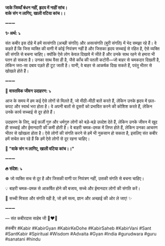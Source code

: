**जाके जिव्याँ बंधन नहीं, हृदय में नाहीं सांच।**\
**वाके संग न लागिए, खाली वटिया कांच।।**

➖➖➖

**✨ अर्थ: ⤵**

संत कबीर इस दोहे में हमें सत्संगति (अच्छी संगति) और असत्संगति (बुरी संगति) में भेद समझा रहे हैं। वे कहते हैं कि जिस व्यक्ति की वाणी में कोई नियंत्रण नहीं है और जिसका हृदय सच्चाई से रहित है, ऐसे व्यक्ति की संगति से बचना चाहिए। क्योंकि ऐसे लोग केवल दिखावे में जीते हैं और उनके साथ रहने से हमारा भी पतन हो सकता है। उनका साथ वैसा ही है, जैसे काँच की पतली कटोरी—जो बाहर से चमकदार दिखती है, लेकिन जरा-सा दबाव पड़ते ही टूट जाती है। यानी, वे बाहर से आकर्षक दिख सकते हैं, परंतु भीतर से खोखले होते हैं।

➖➖➖

**🌾 वास्तविक जीवन उदाहरण: ⤵**

आज के समय में हम कई ऐसे लोगों से मिलते हैं, जो मीठी-मीठी बातें करते हैं, लेकिन उनके हृदय में छल-कपट और स्वार्थ भरा होता है। वे अपनी बातों से दूसरों को प्रभावित करने की कोशिश करते हैं, लेकिन उनके कार्य सच्चाई से दूर होते हैं।

उदाहरण के लिए, कई फ़र्ज़ी गुरु और धर्मगुरु लोगों को बड़े-बड़े उपदेश देते हैं, लेकिन उनके जीवन में खुद ही सच्चाई और ईमानदारी की कमी होती है। वे बाहरी चमक-दमक में लिप्त होते हैं, लेकिन उनका आचरण भीतर से खोखला होता है। ऐसे लोगों की संगति करने से हमें भी नुकसान हो सकता है, इसलिए संत कबीर हमें सचेत कर रहे हैं कि हमें ऐसे लोगों से दूर रहना चाहिए।

**📜 "वाके संग न लागिए, खाली वटिया कांच।।"**

➖➖➖

**🔥 संदेश: ⤵**

☸ जो व्यक्ति सच से दूर है और जिसकी वाणी पर नियंत्रण नहीं, उसकी संगति से बचना चाहिए।

💡 बाहरी चमक-दमक से आकर्षित होने की बजाय, सच्चे और ईमानदार लोगों की संगति करें।

🙏 सच्ची मित्रता और संगति वही है, जो हमें सत्य, ज्ञान और अच्छाई की ओर ले जाए! ✨

➖➖➖

— संत कबीरदास साहेब जी 🙏❤️💯

#कबीर #Kabir #KabirGyan #KabirKeDohe #KabirSaheb #KabirVani #Sant #SantKabir #Spiritual #Wisdom #Advaita #Gyan #India #gurudwara #guru #sanatani #hindu
